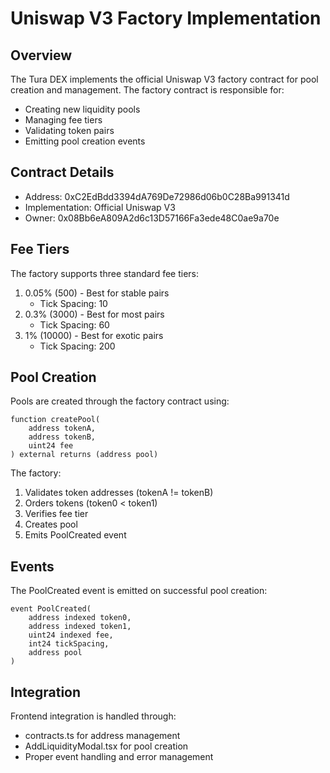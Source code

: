 # Uniswap V3 Factory Implementation

## Overview
The Tura DEX implements the official Uniswap V3 factory contract for pool creation and management. The factory contract is responsible for:
- Creating new liquidity pools
- Managing fee tiers
- Validating token pairs
- Emitting pool creation events

## Contract Details
- Address: 0xC2EdBdd3394dA769De72986d06b0C28Ba991341d
- Implementation: Official Uniswap V3
- Owner: 0x08Bb6eA809A2d6c13D57166Fa3ede48C0ae9a70e

## Fee Tiers
The factory supports three standard fee tiers:
1. 0.05% (500) - Best for stable pairs
   - Tick Spacing: 10
2. 0.3% (3000) - Best for most pairs
   - Tick Spacing: 60
3. 1% (10000) - Best for exotic pairs
   - Tick Spacing: 200

## Pool Creation
Pools are created through the factory contract using:
```solidity
function createPool(
    address tokenA,
    address tokenB,
    uint24 fee
) external returns (address pool)
```

The factory:
1. Validates token addresses (tokenA != tokenB)
2. Orders tokens (token0 < token1)
3. Verifies fee tier
4. Creates pool
5. Emits PoolCreated event

## Events
The PoolCreated event is emitted on successful pool creation:
```solidity
event PoolCreated(
    address indexed token0,
    address indexed token1,
    uint24 indexed fee,
    int24 tickSpacing,
    address pool
)
```

## Integration
Frontend integration is handled through:
- contracts.ts for address management
- AddLiquidityModal.tsx for pool creation
- Proper event handling and error management
